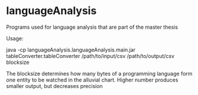 # languageAnalysis
Programs used for language analysis that are part of the master thesis


Usage:

java -cp languageAnalysis.languageAnalysis.main.jar tableConverter.tableConverter /path/to/input/csv /path/to/output/csv blocksize

The blocksize determines how many bytes of a programming language form one entity to be watched in the alluvial chart.
Higher number produces smaller output, but decreases precision
